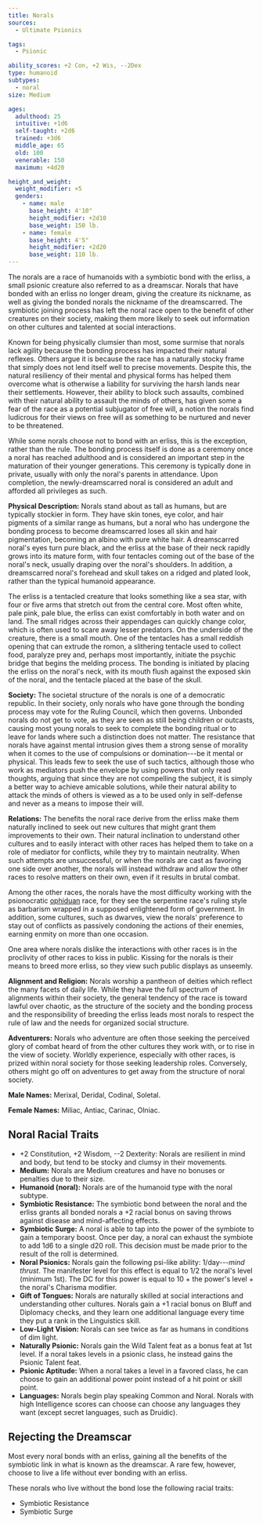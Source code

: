 ```yaml
---
title: Norals
sources:
  - Ultimate Psionics

tags:
  - Psionic

ability_scores: +2 Con, +2 Wis, --2Dex
type: humanoid
subtypes:
  - noral
size: Medium

ages:
  adulthood: 25
  intuitive: +1d6
  self-taught: +2d6
  trained: +3d6
  middle_age: 65
  old: 100
  venerable: 150
  maximum: +4d20

height_and_weight:
  weight_modifier: ×5
  genders:
    - name: male
      base_height: 4'10"
      height_modifier: +2d10
      base_weight: 150 lb.
    - name: female
      base_height: 4'5"
      height_modifier: +2d20
      base_weight: 110 lb.
---
```


The norals are a race of humanoids with a symbiotic bond with the erliss, a small psionic creature also referred to as a dreamscar. Norals that have bonded with an erliss no longer dream, giving the creature its nickname, as well as giving the bonded norals the nickname of the dreamscarred. The symbiotic joining process has left the noral race open to the benefit of other creatures on their society, making them more likely to seek out information on other cultures and talented at social interactions.

Known for being physically clumsier than most, some surmise that norals lack agility because the bonding process has impacted their natural reflexes. Others argue it is because the race has a naturally stocky frame that simply does not lend itself well to precise movements. Despite this, the natural resiliency of their mental and physical forms has helped them overcome what is otherwise a liability for surviving the harsh lands near their settlements. However, their ability to block such assaults, combined with their natural ability to assault the minds of others, has given some a fear of the race as a potential subjugator of free will, a notion the norals find ludicrous for their views on free will as something to be nurtured and never to be threatened.

While some norals choose not to bond with an erliss, this is the exception, rather than the rule. The bonding process itself is done as a ceremony once a noral has reached adulthood and is considered an important step in the maturation of their younger generations. This ceremony is typically done in private, usually with only the noral's parents in attendance. Upon completion, the newly-dreamscarred noral is considered an adult and afforded all privileges as such.

**Physical Description:** Norals stand about as tall as humans, but are typically stockier in form. They have skin tones, eye color, and hair pigments of a similar range as humans, but a noral who has undergone the bonding process to become dreamscarred loses all skin and hair pigmentation, becoming an albino with pure white hair. A dreamscarred noral's eyes turn pure black, and the erliss at the base of their neck rapidly grows into its mature form, with four tentacles coming out of the base of the noral's neck, usually draping over the noral's shoulders. In addition, a dreamscarred noral's forehead and skull takes on a ridged and plated look, rather than the typical humanoid appearance.

The erliss is a tentacled creature that looks something like a sea star, with four or five arms that stretch out from the central core. Most often white, pale pink, pale blue, the erliss can exist comfortably in both water and on land. The small ridges across their appendages can quickly change color, which is often used to scare away lesser predators. On the underside of the creature, there is a small mouth. One of the tentacles has a small reddish opening that can extrude the romon, a slithering tentacle used to collect food, paralyze prey and, perhaps most importantly, initiate the psychic bridge that begins the melding process. The bonding is initiated by placing the erliss on the noral's neck, with its mouth flush against the exposed skin of the noral, and the tentacle placed at the base of the skull.

**Society:** The societal structure of the norals is one of a democratic republic. In their society, only norals who have gone through the bonding process may vote for the Ruling Council, which then governs. Unbonded norals do not get to vote, as they are seen as still being children or outcasts, causing most young norals to seek to complete the bonding ritual or to leave for lands where such a distinction does not matter. The resistance that norals have against mental intrusion gives them a strong sense of morality when it comes to the use of compulsions or domination---be it mental or physical. This leads few to seek the use of such tactics, although those who work as mediators push the envelope by using powers that only read thoughts, arguing that since they are not compelling the subject, it is simply a better way to achieve amicable solutions, while their natural ability to attack the minds of others is viewed as a to be used only in self-defense and never as a means to impose their will.

**Relations:** The benefits the noral race derive from the erliss make them naturally inclined to seek out new cultures that might grant them improvements to their own. Their natural inclination to understand other cultures and to easily interact with other races has helped them to take on a role of mediator for conflicts, while they try to maintain neutrality. When such attempts are unsuccessful, or when the norals are cast as favoring one side over another, the norals will instead withdraw and allow the other races to resolve matters on their own, even if it results in brutal combat.

Among the other races, the norals have the most difficulty working with the psionocratic [ophiduan](/races/ophiduans/) race, for they see the serpentine race's ruling style as barbarism wrapped in a supposed enlightened form of government. In addition, some cultures, such as dwarves, view the norals' preference to stay out of conflicts as passively condoning the actions of their enemies, earning enmity on more than one occasion.

One area where norals dislike the interactions with other races is in the proclivity of other races to kiss in public. Kissing for the norals is their means to breed more erliss, so they view such public displays as unseemly.

**Alignment and Religion:** Norals worship a pantheon of deities which reflect the many facets of daily life. While they have the full spectrum of alignments within their society, the general tendency of the race is toward lawful over chaotic, as the structure of the society and the bonding process and the responsibility of breeding the erliss leads most norals to respect the rule of law and the needs for organized social structure.

**Adventurers:** Norals who adventure are often those seeking the perceived glory of combat heard of from the other cultures they work with, or to rise in the view of society. Worldly experience, especially with other races, is prized within noral society for those seeking leadership roles. Conversely, others might go off on adventures to get away from the structure of noral society.

**Male Names:** Merixal, Deridal, Codinal, Soletal.

**Female Names:** Miliac, Antiac, Carinac, Olniac.

## Noral Racial Traits

- +2 Constitution, +2 Wisdom, --2 Dexterity: Norals are resilient in mind and body, but tend to be stocky and clumsy in their movements.
- **Medium:** Norals are Medium creatures and have no bonuses or penalties due to their size.
- **Humanoid (noral):** Norals are of the humanoid type with the noral subtype.
- **Symbiotic Resistance:** The symbiotic bond between the noral and the erliss grants all bonded norals a +2 racial bonus on saving throws against disease and mind-affecting effects.
- **Symbiotic Surge:** A noral is able to tap into the power of the symbiote to gain a temporary boost. Once per day, a noral can exhaust the symbiote to add 1d6 to a single d20 roll. This decision must be made prior to the result of the roll is determined.
- **Noral Psionics:** Norals gain the following psi-like ability: 1/day---*mind thrust*. The manifester level for this effect is equal to 1/2 the noral's level (minimum 1st). The DC for this power is equal to 10 + the power's level + the noral's Charisma modifier.
- **Gift of Tongues:** Norals are naturally skilled at social interactions and understanding other cultures. Norals gain a +1 racial bonus on Bluff and Diplomacy checks, and they learn one additional language every time they put a rank in the Linguistics skill.
- **Low-Light Vision:** Norals can see twice as far as humans in conditions of dim light.
- **Naturally Psionic:** Norals gain the Wild Talent feat as a bonus feat at 1st level. If a noral takes levels in a psionic class, he instead gains the Psionic Talent feat.
- **Psionic Aptitude:** When a noral takes a level in a favored class, he can choose to gain an additional power point instead of a hit point or skill point.
- **Languages:** Norals begin play speaking Common and Noral. Norals with high Intelligence scores can choose can choose any languages they want (except secret languages, such as Druidic).

## Rejecting the Dreamscar

Most every noral bonds with an erliss, gaining all the benefits of the symbiotic link in what is known as the dreamscar. A rare few, however, choose to live a life without ever bonding with an erliss.

These norals who live without the bond lose the following racial traits:

- Symbiotic Resistance
- Symbiotic Surge
